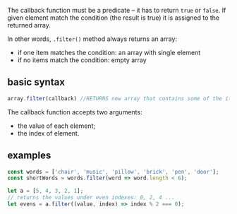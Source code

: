 The callback function must be a predicate – it has to return `true` or `false`. If given element match the condition (the result is true) it is assigned to the returned array.

In other words, `.filter()` method always returns an array:
- if one item matches the condition: an array with single element
- if no items match the condition: empty array

## basic syntax

```javascript
array.filter(callback) //RETURNS new array that contains some of the items from the original array, based on the condition specified in callback function. Return keyword is neccessary.
```

The callback function accepts two arguments:
- the value of each element;
- the index of element.

## examples

```js
const words = ['chair', 'music', 'pillow', 'brick', 'pen', 'door'];
const shortWords = words.filter(word => word.length < 6);
```

```js
let a = [5, 4, 3, 2, 1];
// returns the values under even indexes: 0, 2, 4 ...
let evens = a.filter((value, index) => index % 2 === 0);
```